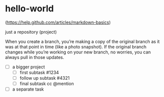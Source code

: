 hello-world
===========
(https://help.github.com/articles/markdown-basics)

just a repository (project)

When you create a branch, you’re making a copy of the original branch as it was at that point in time (like a photo snapshot). If the original branch changes while you’re working on your new branch, no worries, you can always pull in those updates.


- [ ] a bigger project
  - [ ] first subtask #1234
  - [ ] follow up subtask #4321
  - [ ] final subtask cc @mention
- [ ] a separate task
